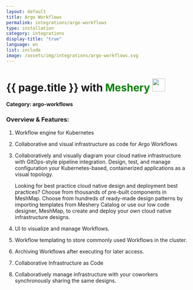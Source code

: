 ```yaml
---
layout: default
title: Argo Workflows
permalink: integrations/argo-workflows
type: installation
category: integrations
display-title: "true"
language: en
list: include
image: /assets/img/integrations/argo-workflows.svg
---
```


<h1>{{ page.title }} with <span style="font-weight: bold; color: green;">Meshery</span> <img src="{{ page.image }}" style="width: 35px; height: 35px;" /></h1>


#### Category: argo-workflows

### Overview & Features:
1. Workflow engine for Kubernetes

2. Collaborative and visual infrastructure as code for Argo Workflows

4. 
    Collaboratively and visually diagram your cloud native infrastructure with GitOps-style pipeline integration. Design, test, and manage configuration your Kubernetes-based, containerized applications as a visual topology.



    Looking for best practice cloud native design and deployment best practices? Choose from thousands of pre-built components in MeshMap. Choose from hundreds of ready-made design patterns by importing templates from Meshery Catalog or use our low code designer, MeshMap, to create and deploy your own cloud native infrastructure designs.



5. UI to visualize and manage Workflows.

6. Workflow templating to store commonly used Workflows in the cluster.

7. Archiving Workflows after executing for later access.

8. Collaborative Infrastructure as Code

9. Collaboratively manage infrastructure with your coworkers synchronously sharing the same designs.

